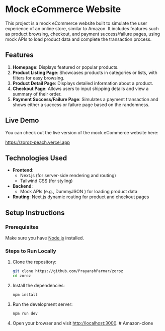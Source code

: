 # Mock eCommerce Website

This project is a mock eCommerce website built to simulate the user experience of an online store, similar to Amazon. It includes features such as product browsing, checkout, and payment success/failure pages, using mock APIs to load product data and complete the transaction process.

## Features

1. **Homepage**: Displays featured or popular products.
2. **Product Listing Page**: Showcases products in categories or lists, with filters for easy browsing.
3. **Product Detail Page**: Displays detailed information about a product.
4. **Checkout Page**: Allows users to input shipping details and view a summary of their order.
5. **Payment Success/Failure Page**: Simulates a payment transaction and shows either a success or failure page based on the randomness.

## Live Demo

You can check out the live version of the mock eCommerce website here:

https://zoroz-peach.vercel.app

## Technologies Used

- **Frontend**:
  - Next.js (for server-side rendering and routing)
  - Tailwind CSS (for styling)
- **Backend**:
  - Mock APIs (e.g., DummyJSON ) for loading product data
- **Routing**: Next.js dynamic routing for product and checkout pages

## Setup Instructions

### Prerequisites

Make sure you have [Node.js](https://nodejs.org/) installed.

### Steps to Run Locally

1. Clone the repository:

   ```bash
   git clone https://github.com/PrayanshParmar/zoroz
   cd zoroz
   ```

2. Install the dependencies:

   ```bash
   npm install
   ```

3. Run the development server:

   ```bash
   npm run dev
   ```

4. Open your browser and visit [http://localhost:3000](http://localhost:3000).
#   A m a z o n - c l o n e  
 